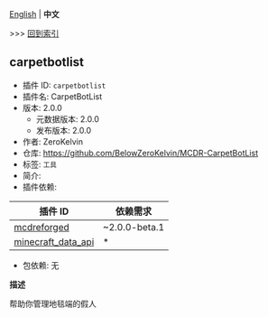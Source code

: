 [English](readme.md) | **中文**

\>\>\> [回到索引](/readme-zh_cn.md)

## carpetbotlist

- 插件 ID: `carpetbotlist`
- 插件名: CarpetBotList
- 版本: 2.0.0
  - 元数据版本: 2.0.0
  - 发布版本: 2.0.0
- 作者: ZeroKelvin
- 仓库: https://github.com/BelowZeroKelvin/MCDR-CarpetBotList
- 标签: `工具`
- 简介: 
- 插件依赖:

| 插件 ID | 依赖需求 |
| --- | --- |
| [mcdreforged](https://pypi.org/project//plugins/mcdreforged/readme-zh_cn.md/) | ~2.0.0-beta.1 |
| [minecraft_data_api](https://pypi.org/project//plugins/minecraft_data_api/readme-zh_cn.md/) | * |

- 包依赖: 无

**描述**

帮助你管理地毯端的假人

